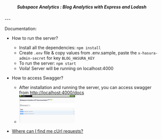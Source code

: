 <p align="center">
  <h5 align="center">Subspace Analytics : Blog Analytics with Express and Lodash</h5>
</p>
---

Documentation:

- How to run the server?

  - Install all the dependencies: `npm install`
  - Create `.env` file & copy values from .env.sample, paste the `x-hasura-admin-secret` for key `BLOG_HASURA_KEY`
  - To run the server: `npm start`
  - Voila! Server will be running on localhost:4000

- How to access Swagger?

  - After installation and running the server, you can access swagger from [http://localhost:4000/docs](http://localhost:4000/docs)
  - <img src="./docs/assets/swagger.png" style="width: 40%;">

- [Where can I find me cUrl requests?](./docs/cUrls/)
